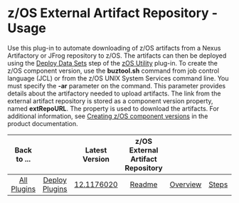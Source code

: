 # z/OS External Artifact Repository - Usage



Use this plug-in to automate downloading of z/OS artifacts from a Nexus Artifactory or JFrog repository to z/OS. The artifacts can then be deployed using the [Deploy Data Sets](../zos-deploy/steps.md#deploy-data-sets) step of the [zOS Utility](https://urbancode.github.io/IBM-UCx-PLUGIN-DOCS/UCD/zos-deploy/) plug-in.
To create the z/OS component version, use the **buztool.sh** command from job control language (JCL) or from the z/OS UNIX System Services command line. You must specify the **-ar** parameter on the command. This parameter provides details about the artifactory needed to upload artifacts. The link from the external artifact repository is stored as a component version property, named **extRepoURL**. The property is used to download the artifacts.
For additional information, see [Creating z/OS component versions](https://www.ibm.com/support/knowledgecenter/en/SS4GSP_7.0.4/com.ibm.udeploy.doc/topics/zos_runtools.html) in the product documentation.

|          Back to ...          |                                |                                                                   Latest Version                                                                   | z/OS External Artifact Repository ||||
|:-----------------------------:|:------------------------------:|:--------------------------------------------------------------------------------------------------------------------------------------------------:|:---------------------------------:| :---: | :---: | :---: |
| [All Plugins](../../index.md) | [Deploy Plugins](../README.md) | [12.1176020](https://raw.githubusercontent.com/UrbanCode/IBM-UCD-PLUGINS/main/files/zOS-external-artifact-download/ucd-ExtArtRepo-12.1176020.zip)  |        [Readme](README.md)        |[Overview](overview.md)|[Steps](steps.md)|[Downloads](downloads.md)|

